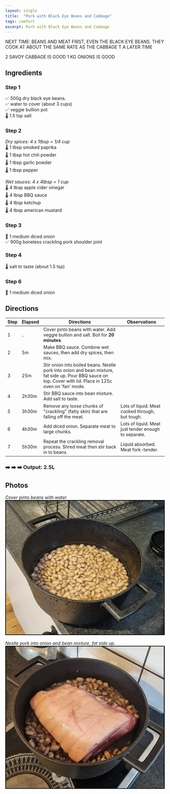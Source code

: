 ```yaml
---
layout: single
title:  "Pork with Black Eye Beans and Cabbage"
tags: comfort
excerpt: Pork with Black Eye Beans and Cabbage
---
```

NEXT TIME: BEANS AND MEAT FIRST, EVEN THE BLACK EYE BEANS. THEY COOK AT ABOUT THE SAME RATE AS THE CABBAGE T A LATER TIME

2 SAVOY CABBAGE IS GOOD
1 KG ONIONS IS GOOD

## Ingredients
### Step 1
✅ 500g dry black eye beans.  
✅ water to cover (about 3 cups)  
✅ veggie bullion pot  
🌡️ 1.5 tsp salt

### Step 2
*Dry spices: 4 x 1tbsp = 1/4 cup*  
🌡️ 1 tbsp smoked paprika  
🌡️ 1 tbsp hot chili powder  
🌡️ 1 tbsp garlic powder  
🌡️ 1 tbsp pepper

*Wet sauces: 4 x 4tbsp = 1 cup*  
🌡️ 4 tbsp apple cider vinegar  
🌡️ 4 tbsp BBQ sauce  
🌡️ 4 tbsp ketchup  
🌡️ 4 tbsp american mustard

### Step 3
🔪 1 medium diced onion  
✅ 900g boneless crackling pork shoulder joint

### Step 4
🌡️ salt to taste (about 1.5 tsp)

### Step 6
🔪 1 medium diced onion

## Directions

Step|Elapsed|Directions|Observations
-|-|-|-
1|..|Cover pinto beans with water. Add veggie bullion and salt. Boil for **20 minutes**.
2|5m|Make BBQ sauce. Combine wet sauces, then add dry spices, then mix.
3|25m|Stir onion into boiled beans. Nestle pork into onion and bean mixture, fat side up. Pour BBQ sauce on top. Cover with lid. Place in 125c oven on 'fan' mode.
4|2h30m|Stir BBQ sauce into bean mixture. Add salt to taste.
5|3h30m|Remove any loose chunks of "crackling" (fatty skin) that are falling off the meat.|Lots of liquid. Meat cooked through, but tough.
6|4h30m|Add diced onion. Separate meat to large chunks.|Lots of liquid. Meat just tender enough to separate.
7|5h30m|Repeat the crackling removal process. Shred meat then stir back in to beans.|Liquid absorbed. Meat fork-tender.

### ➡️ ➡️ ➡️ Output: 2.5L

## Photos
*Cover pinto beans with water*  
![](/assets/images/pork-beans-a.jpg)

*Nestle pork into onion and bean mixture, fat side up.*  
![](/assets/images/pork-beans-b.jpg)